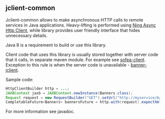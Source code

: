 jclient-common
-----------------

Jclient-common allows to make asynchronous HTTP calls to remote services in Java applications. Heavy-lifting is performed using [Ning Async Http Client](https://github.com/AsyncHttpClient/async-http-client), while library provides user friendly interface that hides unnecessary details.

Java 8 is a requirement to build or use this library.

Client code that uses this library is usually stored together with server code that it calls, in separate maven module. For example see [sofea-client](https://github.com/hhru/hh.ru/tree/master/sofea-jclient). Exception to this rule is when the server code is unavailable - [banner-jclient](https://github.com/hhru/banner-jclient). 

Sample code:

```java
HttpClientBuilder http = ...;
JAXBContext jaxb = JAXBContext.newInstance(Banners.class);
Request request = new RequestBuilder("GET").setUrl("http://myservice/banners").addQueryParam("places", "1,2,3").build();
CompletableFuture<Banners> bannersFuture = http.with(request).expectXml(jaxb, Banners.class).request();
```

For more information see javadoc.  